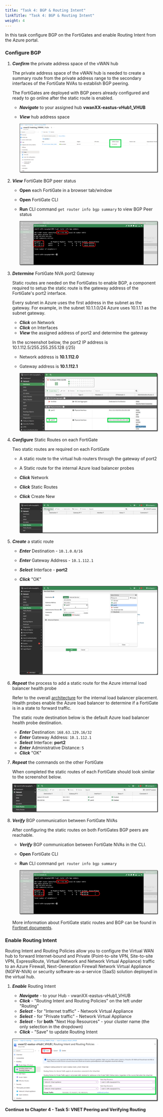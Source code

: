 ```yaml
---
title: "Task 4: BGP & Routing Intent"
linkTitle: "Task 4: BGP & Routing Intent"
weight: 4
---
```


In this task configure BGP on the FortiGates and enable Routing Intent from the Azure portal.

### Configure BGP

1. ***Confirm*** the private address space of the vWAN hub

    The private address space of the vWAN hub is needed to create a summary route from the private address range to the secondary interfaces of the FortiGate NVAs to establish BGP peering.

    The FortiGates are deployed with BGP peers already configured and ready to go online after the static route is enabled.

    - ***Navigate*** to your assigned hub **vwanXX-eastus-vHub1_VHUB**
    - ***View*** hub address space

        ![4_4-bgp-routing-intent-1](../images/4_4-bgp-routing-intent-1.PNG)

1. ***View*** FortiGate BGP peer status

    - **Open** each FortiGate in a browser tab/window
    - **Open** FortiGate CLI
    - **Run** CLI command `get router info bgp summary` to view BGP Peer status

        ![bgp0](../images/bgp0.jpg)

1. ***Determine*** FortiGate NVA port2 Gateway

    Static routes are needed on the FortiGates to enable BGP, a component required to setup the static route is the gateway address of the FortiGate's port2 interface.

    Every subnet in Azure uses the first address in the subnet as the gateway. For example, in the subnet 10.1.1.0/24 Azure uses 10.1.1.1 as the subnet gateway.

    - ***Click*** on Network
    - ***Click*** on Interfaces
    - ***View*** the assigned address of port2 and determine the gateway

    In the screenshot below, the port2 IP address is 10.1.112.5/255.255.255.128 (/25)
    - Network address is **10.1.112.0**
    - Gateway address is **10.1.112.1**

        ![4_4-bgp-routing-intent-2](../images/4_4-bgp-routing-intent-2.PNG)

1. ***Configure*** Static Routes on each FortiGate

    Two static routes are required on each FortiGate

    - A static route to the virtual hub routers through the gateway of port2
    - A Static route for the internal Azure load balancer probes

    - ***Click*** Network
    - ***Click*** Static Routes
    - ***Click*** Create New

        ![bgp3](../images/bgp3.jpg)

1. ***Create*** a static route

    - ***Enter*** Destination - `10.1.0.0/16`
    - ***Enter*** Gateway Address - `10.1.112.1`
    - ***Select*** Interface - **port2**
    - ***Click*** "OK"

        ![bgp4](../images/bgp4.jpg)

1. ***Repeat*** the process to add a static route for the Azure internal load balancer health probe

    Refer to the overall [architecture](../images/1_1-az-vwan-single-hub-ra.PNG) for the internal load balancer placement. Health probes enable the Azure load balancer to determine if a FortiGate is in a state to forward traffic.

    The static route destination below is the default Azure load balancer health probe destination.

    - ***Enter*** Destination: `168.63.129.16/32`
    - ***Enter*** Gateway Address: `10.1.112.1`
    - ***Select*** Interface: **port2**
    - ***Enter*** Administrative Distance: `5`
    - ***Click*** "OK"

1. ***Repeat*** the commands on the other FortiGate

    When completed the static routes of each FortiGate should look similar to the screenshot below.

    ![bgp5](../images/bgp5.jpg)

1. ***Verify*** BGP communication between FortiGate NVAs

    After configuring the static routes on both FortiGates BGP peers are reachable.

    - ***Verify*** BGP communication between FortiGate NVAs in the CLI.
    - **Open** FortiGate CLI
    - **Run** CLI command `get router info bgp summary`

        ![bgp6](../images/bgp6.jpg)

    More information about FortiGate static routes and BGP can be found in [Fortinet documents](https://docs.fortinet.com/document/fortigate-public-cloud/7.4.0/azure-vwan-ngfw-deployment-guide/860717/configuring-static-routes-and-enabling-bgp-on-fortigate-nvas).

### Enable Routing Intent

Routing Intent and Routing Policies allow you to configure the Virtual WAN hub to forward Internet-bound and Private (Point-to-site VPN, Site-to-site VPN, ExpressRoute, Virtual Network and Network Virtual Appliance) traffic to an Azure Firewall, Next-Generation Firewall Network Virtual Appliance (NGFW-NVA) or security software-as-a-service (SaaS) solution deployed in the virtual hub.

1. ***Enable*** Routing Intent

    - ***Navigate*** - to your Hub - vwanXX-eastus-vHub1_VHUB
    - ***Click*** - "Routing Intent and Routing Policies" on the left under "Routing"
    - ***Select*** - for "Internet traffic" - Network Virtual Appliance
    - ***Select*** - for "Private traffic" - Network Virtual Appliance
    - ***Select*** - for **both** "Next Hop Resources" - your cluster name (the only selection in the dropdown)
    - ***Click*** - "Save" to update Routing Intent

    ![4_4-bgp-routing-intent-3](../images/4_4-bgp-routing-intent-3.PNG)

**Continue to Chapter 4 - Task 5: VNET Peering and Verifying Routing**
